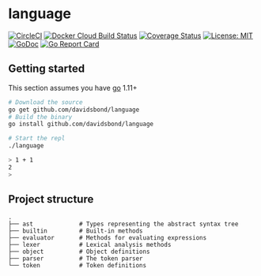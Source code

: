 # language

[![CircleCI](https://circleci.com/gh/davidsbond/language/tree/master.svg?style=shield&circle-token=d306e9788fef6101b49b0b66b356117d0da9fa69)](https://circleci.com/gh/davidsbond/language/tree/master)
[![Docker Cloud Build Status](https://img.shields.io/docker/cloud/build/davidsbond/language.svg)](https://hub.docker.com/r/davidsbond/language)
[![Coverage Status](https://coveralls.io/repos/github/davidsbond/language/badge.svg?branch=master)](https://coveralls.io/github/davidsbond/language?branch=master)
[![License: MIT](https://img.shields.io/badge/License-MIT-blue.svg)](https://opensource.org/licenses/MIT)
[![GoDoc](https://godoc.org/github.com/davidsbond/language?status.svg)](http://godoc.org/github.com/davidsbond/language)
[![Go Report Card](https://goreportcard.com/badge/github.com/davidsbond/language)](https://goreportcard.com/report/github.com/davidsbond/language)

## Getting started

This section assumes you have [go](https://golang.org/) 1.11+

```bash
# Download the source
go get github.com/davidsbond/language
# Build the binary
go install github.com/davidsbond/language

# Start the repl
./language

> 1 + 1
2
>
```

## Project structure

```text
.
├── ast             # Types representing the abstract syntax tree
├── builtin         # Built-in methods
├── evaluator       # Methods for evaluating expressions
├── lexer           # Lexical analysis methods
├── object          # Object definitions
├── parser          # The token parser
└── token           # Token definitions
```